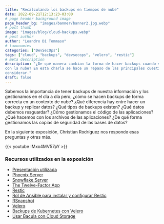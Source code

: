 ```yaml
---
title: "Recalculando los backups en tiempos de nube"
date: 2022-09-21T12:13:23-03:00
# page header background image
page_header_bg: "images/banner/banner2.jpg.webp"
# post thumb
image: "images/blog/cloud-backups.webp"
# post author
author: "Leandro Di Tommaso"
# taxonomies
categories: ["DevSecOps"]
tags: ["cloud", "backups", "devsecops", "velero", "restic"]
# meta description
description: "¿De qué manera cambian la forma de hacer backups cuando se trabaja
con la nube? En esta charla se hace un repaso de las principales cuestiones a
considerar."
draft: false
---
```


Sabemos la importancia de tener backups de nuestra información y los gestionamos
en el día a día pero, ¿cómo se hacen backups de forma correcta en un contexto de
nube?  ¿Qué diferencia hay entre hacer un backup y replicar datos? ¿Qué tipos de
backups existen? ¿Qué datos debemos resguardar? ¿Cómo gestionamos el código de
las aplicaciones? ¿Qué hacemos con los archivos de las aplicaciones? ¿De qué
forma gestionamos las copias de seguridad de las bases de datos?

En la siguiente exposición, Christian Rodríguez nos responde esas preguntas y
otras más.

{{< youtube IMxo4MV57pY >}}

### Recursos utilizados en la exposición

* [Presentación utilizada](/files/cloud-backups.pdf)
* [Phoenix Server](https://martinfowler.com/bliki/PhoenixServer.html)
* [Snowflake Server](https://martinfowler.com/bliki/SnowflakeServer.html)
* [The Twelve-Factor App](https://12factor.net/)
* [Restic](https://restic.net/)
* [Rol de Ansible para instalar y configurar
  Restic](https://galaxy.ansible.com/mikroways/restic)
* [RSnapshot](http://rsnapshot.org/)
* [Velero](https://velero.io/)
* [Backups de Kubernetes con
  Velero](https://www.youtube.com/watch?v=a5SJ3Kx_Xkg)
* [Usar Bacula con Cloud
  Storage](https://bacula.org/whitepapers/ObjectStorage.pdf)
